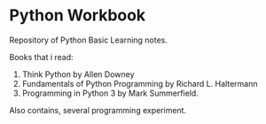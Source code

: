 # Python Workbook
Repository of Python Basic Learning notes.

Books that i read: 
1. Think Python by Allen Downey
2. Fundamentals of Python Programming by Richard L. Haltermann
3. Programming in Python 3 by Mark Summerfield.

Also contains, several programming experiment.
